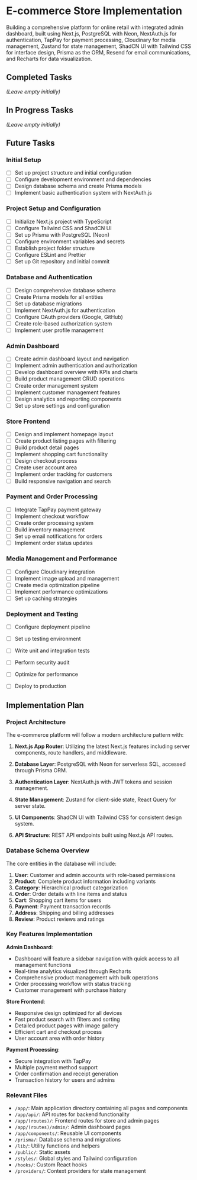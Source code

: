 # E-commerce Store Implementation

Building a comprehensive platform for online retail with integrated admin dashboard, built using Next.js, PostgreSQL with Neon, NextAuth.js for authentication, TapPay for payment processing, Cloudinary for media management, Zustand for state management, ShadCN UI with Tailwind CSS for interface design, Prisma as the ORM, Resend for email communications, and Recharts for data visualization.

## Completed Tasks

*(Leave empty initially)*

## In Progress Tasks

*(Leave empty initially)*

## Future Tasks

### Initial Setup

- [ ] Set up project structure and initial configuration
- [ ] Configure development environment and dependencies
- [ ] Design database schema and create Prisma models
- [ ] Implement basic authentication system with NextAuth.js

### Project Setup and Configuration
- [ ] Initialize Next.js project with TypeScript
- [ ] Configure Tailwind CSS and ShadCN UI
- [ ] Set up Prisma with PostgreSQL (Neon)
- [ ] Configure environment variables and secrets
- [ ] Establish project folder structure
- [ ] Configure ESLint and Prettier
- [ ] Set up Git repository and initial commit

### Database and Authentication
- [ ] Design comprehensive database schema
- [ ] Create Prisma models for all entities
- [ ] Set up database migrations
- [ ] Implement NextAuth.js for authentication
- [ ] Configure OAuth providers (Google, GitHub)
- [ ] Create role-based authorization system
- [ ] Implement user profile management

### Admin Dashboard
- [ ] Create admin dashboard layout and navigation
- [ ] Implement admin authentication and authorization
- [ ] Develop dashboard overview with KPIs and charts
- [ ] Build product management CRUD operations
- [ ] Create order management system
- [ ] Implement customer management features
- [ ] Design analytics and reporting components
- [ ] Set up store settings and configuration

### Store Frontend
- [ ] Design and implement homepage layout
- [ ] Create product listing pages with filtering
- [ ] Build product detail pages
- [ ] Implement shopping cart functionality
- [ ] Design checkout process
- [ ] Create user account area
- [ ] Implement order tracking for customers
- [ ] Build responsive navigation and search

### Payment and Order Processing
- [ ] Integrate TapPay payment gateway
- [ ] Implement checkout workflow
- [ ] Create order processing system
- [ ] Build inventory management
- [ ] Set up email notifications for orders
- [ ] Implement order status updates

### Media Management and Performance
- [ ] Configure Cloudinary integration
- [ ] Implement image upload and management
- [ ] Create media optimization pipeline
- [ ] Implement performance optimizations
- [ ] Set up caching strategies

### Deployment and Testing
- [ ] Configure deployment pipeline
- [ ] Set up testing environment
- [ ] Write unit and integration tests
- [ ] Perform security audit
- [ ] Optimize for performance
- [ ] Deploy to production


## Implementation Plan

### Project Architecture

The e-commerce platform will follow a modern architecture pattern with:

1. **Next.js App Router**: Utilizing the latest Next.js features including server components, route handlers, and middleware.

2. **Database Layer**: PostgreSQL with Neon for serverless SQL, accessed through Prisma ORM.

3. **Authentication Layer**: NextAuth.js with JWT tokens and session management.

4. **State Management**: Zustand for client-side state, React Query for server state.

5. **UI Components**: ShadCN UI with Tailwind CSS for consistent design system.

6. **API Structure**: REST API endpoints built using Next.js API routes.

### Database Schema Overview

The core entities in the database will include:

1. **User**: Customer and admin accounts with role-based permissions
2. **Product**: Complete product information including variants
3. **Category**: Hierarchical product categorization
4. **Order**: Order details with line items and status
5. **Cart**: Shopping cart items for users
6. **Payment**: Payment transaction records
7. **Address**: Shipping and billing addresses
8. **Review**: Product reviews and ratings

### Key Features Implementation

**Admin Dashboard**:
- Dashboard will feature a sidebar navigation with quick access to all management functions
- Real-time analytics visualized through Recharts
- Comprehensive product management with bulk operations
- Order processing workflow with status tracking
- Customer management with purchase history

**Store Frontend**:
- Responsive design optimized for all devices
- Fast product search with filters and sorting
- Detailed product pages with image gallery
- Efficient cart and checkout process
- User account area with order history

**Payment Processing**:
- Secure integration with TapPay
- Multiple payment method support
- Order confirmation and receipt generation
- Transaction history for users and admins

### Relevant Files
- `/app/`: Main application directory containing all pages and components
- `/app/api/`: API routes for backend functionality
- `/app/(routes)/`: Frontend routes for store and admin pages
- `/app/(routes)/admin/`: Admin dashboard pages
- `/app/components/`: Reusable UI components
- `/prisma/`: Database schema and migrations
- `/lib/`: Utility functions and helpers
- `/public/`: Static assets
- `/styles/`: Global styles and Tailwind configuration
- `/hooks/`: Custom React hooks
- `/providers/`: Context providers for state management